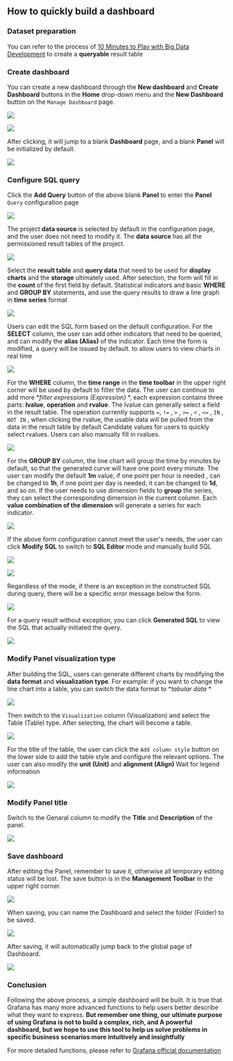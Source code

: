 ## How to quickly build a dashboard

### Dataset preparation
You can refer to the process of [10 Minutes to Play with Big Data Development](../../quick-start/dataflow.md) to create a **queryable** result table

### Create dashboard
You can create a new dashboard through the **New dashboard** and **Create Dashboard** buttons in the **Home** drop-down menu and the **New Dashboard** button on the `Manage Dashboard` page.

![](grafana.assets/grafana_new_dashboard_button1.png)

![](grafana.assets/grafana_new_dashboard_button2.png)

After clicking, it will jump to a blank **Dashboard** page, and a blank **Panel** will be initialized by default.

![](grafana.assets/grafana_new_dashboard_page.png)

### Configure SQL query
Click the **Add Query** button of the above blank **Panel** to enter the **Panel** `Query` configuration page

![](grafana.assets/grafana_panel_config.png)

The project **data source** is selected by default in the configuration page, and the user does not need to modify it. The **data source** has all the permissioned result tables of the project.

![](grafana.assets/grafana_panel_datasource.png)

Select the **result table** and **query data** that need to be used for **display charts** and the **storage** ultimately used. After selection, the form will fill in the **count** of the first field by default. Statistical indicators and basic **WHERE** and **GROUP BY** statements, and use the query results to draw a line graph in **time series** format

![](grafana.assets/grafana_default_panel.png)

Users can edit the SQL form based on the default configuration. For the **SELECT** column, the user can add other indicators that need to be queried, and can modify the **alias (Alias)** of the indicator. Each time the form is modified, a query will be issued by default. to allow users to view charts in real time

![](grafana.assets/grafana_panel_select.png)

For the **WHERE** column, the **time range** in the **time toolbar** in the upper right corner will be used by default to filter the data. The user can continue to add more **filter expressions (Expression)* *, each expression contains three parts: **lvalue**, **operation** and **rvalue**. The lvalue can generally select a field in the result table. The operation currently supports `=`, `!=` , `>` , `>=` , `<` , `<=` , `IN` , `NOT IN` , when clicking the rvalue, the usable data will be pulled from the data in the result table by default Candidate values for users to quickly select rvalues. Users can also manually fill in rvalues.

![](grafana.assets/grafana_panel_where.png)

For the **GROUP BY** column, the line chart will group the time by minutes by default, so that the generated curve will have one point every minute. The user can modify the default **1m** value, if one point per hour is needed , can be changed to **1h**, if one point per day is needed, it can be changed to **1d**, and so on. If the user needs to use dimension fields to **group** the series, they can select the corresponding dimension in the current column. Each **value combination of the dimension** will generate a series for each indicator.

![](grafana.assets/grafana_panel_groupby.png)

If the above form configuration cannot meet the user's needs, the user can click **Modify SQL** to switch to **SQL Editor** mode and manually build SQL

![](grafana.assets/grafana_panel_edit_sql.png)

![](grafana.assets/grafana_panel_sql_editor.png)

Regardless of the mode, if there is an exception in the constructed SQL during query, there will be a specific error message below the form.

![](grafana.assets/grafana_panel_error_tip.png)

For a query result without exception, you can click **Generated SQL** to view the SQL that actually initiated the query.

![](grafana.assets/grafana_panel_generated_sql.png)


### Modify Panel visualization type
After building the SQL, users can generate different charts by modifying the **data format** and **visualization type**. For example: if you want to change the line chart into a table, you can switch the data format to **tabular data* *

![](grafana.assets/grafana_panel_data_format.png)

Then switch to the `Visualization` column (Visualization) and select the Table (Table) type. After selecting, the chart will become a table.

![](grafana.assets/grafana_panel_table.png)

For the title of the table, the user can click the `Add column style` button on the lower side to add the table style and configure the relevant options. The user can also modify the **unit (Unit)** and **alignment (Align)** Wait for legend information

![](grafana.assets/grafana_panel_table_column.png)

### Modify Panel title
Switch to the Genaral column to modify the **Title** and **Description** of the panel.

![](grafana.assets/grafana_panel_general.png)

### Save dashboard
After editing the Panel, remember to save it, otherwise all temporary editing status will be lost. The save button is in the **Management Toolbar** in the upper right corner.

![](grafana.assets/grafana_save_dashboard.png)

When saving, you can name the Dashboard and select the folder (Folder) to be saved.

![](grafana.assets/grafana_save_dashboard_modal.png)

After saving, it will automatically jump back to the global page of Dashboard.

![](grafana.assets/grafana_dashboard_global.png)

### Conclusion

Following the above process, a simple dashboard will be built. It is true that Grafana has many more advanced functions to help users better describe what they want to express. **But remember one thing, our ultimate purpose of using Grafana is not to build a complex, rich, and A powerful dashboard, but we hope to use this tool to help us solve problems in specific business scenarios more intuitively and insightfully**

For more detailed functions, please refer to [Grafana official documentation](https://grafana.com/docs/grafana/latest/panels/panels-overview/)